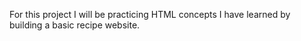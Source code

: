 For this project I will be practicing HTML concepts I have learned by building a basic recipe website.